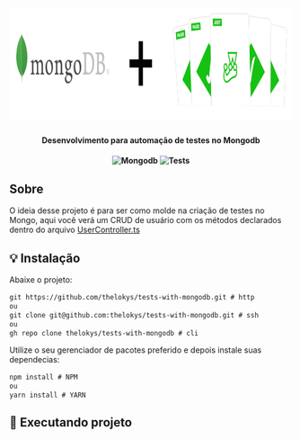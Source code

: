 <h1 align="center">
    <img src="./.github/assets/header.png" alt="MongoDB" height="200"/>
</h1>
<h4 align="center">
   Desenvolvimento para automação de testes no Mongodb
</h4>
<h4 align="center">
  <img alt="Mongodb" width="26px" src="https://img.icons8.com/color/48/000000/mongodb.png" />
  <img alt="Tests" width="26px" src="https://img.icons8.com/pastel-glyph/64/000000/test-tube--v2.png" />
</h4>

## Sobre
O ideia desse projeto é para ser como molde na criação de testes no Mongo, aqui você verá um CRUD de usuário com os métodos declarados dentro do arquivo [UserController.ts](src/app/controllers/UserController.ts)

## :bulb: Instalação

Abaixe o projeto:

```shell
git https://github.com/thelokys/tests-with-mongodb.git # http
ou
git clone git@github.com:thelokys/tests-with-mongodb.git # ssh
ou
gh repo clone thelokys/tests-with-mongodb # cli
```

Utilize o seu gerenciador de pacotes preferido e depois instale suas dependecias:

```shell
npm install # NPM
ou
yarn install # YARN
```

## :rocket: Executando projeto

